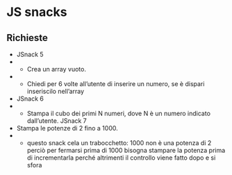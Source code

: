 JS snacks
===

## Richieste

- JSnack 5
- - Crea un array vuoto.
- - Chiedi per 6 volte all’utente di inserire un numero,
se è dispari inseriscilo nell’array
- JSnack 6
- - Stampa il cubo dei primi N numeri, dove N è un numero indicato dall’utente.
JSnack 7
- Stampa le potenze di 2 fino a 1000.
- - questo snack cela un trabocchetto:  1000 non è una potenza di 2
 perciò per fermarsi prima di 1000 bisogna stampare la potenza prima di incrementarla
 perché altrimenti il controllo viene fatto dopo e si sfora